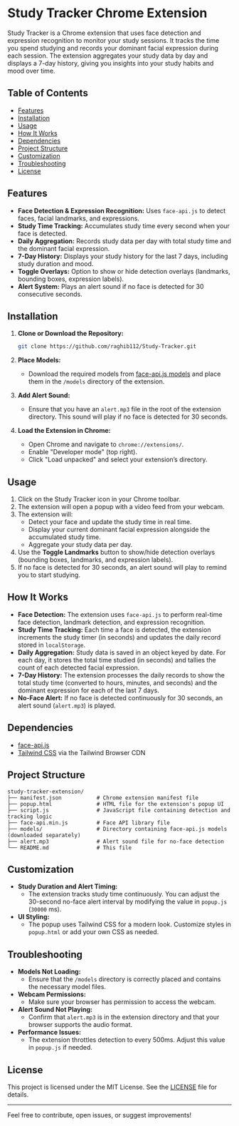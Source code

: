 
# Study Tracker Chrome Extension

Study Tracker is a Chrome extension that uses face detection and expression recognition to monitor your study sessions. It tracks the time you spend studying and records your dominant facial expression during each session. The extension aggregates your study data by day and displays a 7-day history, giving you insights into your study habits and mood over time.

## Table of Contents

- [Features](#features)
- [Installation](#installation)
- [Usage](#usage)
- [How It Works](#how-it-works)
- [Dependencies](#dependencies)
- [Project Structure](#project-structure)
- [Customization](#customization)
- [Troubleshooting](#troubleshooting)
- [License](#license)

## Features

- **Face Detection & Expression Recognition:** Uses `face-api.js` to detect faces, facial landmarks, and expressions.
- **Study Time Tracking:** Accumulates study time every second when your face is detected.
- **Daily Aggregation:** Records study data per day with total study time and the dominant facial expression.
- **7-Day History:** Displays your study history for the last 7 days, including study duration and mood.
- **Toggle Overlays:** Option to show or hide detection overlays (landmarks, bounding boxes, expression labels).
- **Alert System:** Plays an alert sound if no face is detected for 30 consecutive seconds.

## Installation

1. **Clone or Download the Repository:**
   ```bash
   git clone https://github.com/raghib112/Study-Tracker.git
   ```
2. **Place Models:**
   - Download the required models from [face-api.js models](https://github.com/justadudewhohacks/face-api.js/tree/master/weights) and place them in the `/models` directory of the extension.

3. **Add Alert Sound:**
   - Ensure that you have an `alert.mp3` file in the root of the extension directory. This sound will play if no face is detected for 30 seconds.

4. **Load the Extension in Chrome:**
   - Open Chrome and navigate to `chrome://extensions/`.
   - Enable "Developer mode" (top right).
   - Click "Load unpacked" and select your extension’s directory.

## Usage

1. Click on the Study Tracker icon in your Chrome toolbar.
2. The extension will open a popup with a video feed from your webcam.
3. The extension will:
   - Detect your face and update the study time in real time.
   - Display your current dominant facial expression alongside the accumulated study time.
   - Aggregate your study data per day.
4. Use the **Toggle Landmarks** button to show/hide detection overlays (bounding boxes, landmarks, and expression labels).
5. If no face is detected for 30 seconds, an alert sound will play to remind you to start studying.

## How It Works

- **Face Detection:** The extension uses `face-api.js` to perform real-time face detection, landmark detection, and expression recognition.
- **Study Time Tracking:** Each time a face is detected, the extension increments the study timer (in seconds) and updates the daily record stored in `localStorage`.
- **Daily Aggregation:** Study data is saved in an object keyed by date. For each day, it stores the total time studied (in seconds) and tallies the count of each detected facial expression.
- **7-Day History:** The extension processes the daily records to show the total study time (converted to hours, minutes, and seconds) and the dominant expression for each of the last 7 days.
- **No-Face Alert:** If no face is detected continuously for 30 seconds, an alert sound (`alert.mp3`) is played.

## Dependencies

- [face-api.js](https://github.com/justadudewhohacks/face-api.js)
- [Tailwind CSS](https://tailwindcss.com/) via the Tailwind Browser CDN

## Project Structure

<!-- ```
study-tracker-extension/
├── manifest.json           # Chrome extension manifest file
├── popup.html              # HTML file for the extension's popup UI
├── popup.js               # JavaScript file containing detection and tracking logic
├── background.js           # Run program
├── content.js              # Content is here
├── face-api.min.js         # Face API library file
├── models/                 # Directory containing face-api.js models (downloaded separately)
├── alert.mp3               # Alert sound file for no-face detection
└── README.md               # This file
``` -->

```
study-tracker-extension/
├── manifest.json           # Chrome extension manifest file
├── popup.html              # HTML file for the extension's popup UI
├── script.js               # JavaScript file containing detection and tracking logic
├── face-api.min.js         # Face API library file
├── models/                 # Directory containing face-api.js models (downloaded separately)
├── alert.mp3               # Alert sound file for no-face detection
└── README.md               # This file
```

## Customization

- **Study Duration and Alert Timing:**
  - The extension tracks study time continuously. You can adjust the 30-second no-face alert interval by modifying the value in `popup.js` (`30000` ms).
- **UI Styling:**
  - The popup uses Tailwind CSS for a modern look. Customize styles in `popup.html` or add your own CSS as needed.

## Troubleshooting

- **Models Not Loading:**
  - Ensure that the `/models` directory is correctly placed and contains the necessary model files.
- **Webcam Permissions:**
  - Make sure your browser has permission to access the webcam.
- **Alert Sound Not Playing:**
  - Confirm that `alert.mp3` is in the extension directory and that your browser supports the audio format.
- **Performance Issues:**
  - The extension throttles detection to every 500ms. Adjust this value in `popup.js` if needed.

## License

This project is licensed under the MIT License. See the [LICENSE](LICENSE) file for details.

---

Feel free to contribute, open issues, or suggest improvements!

